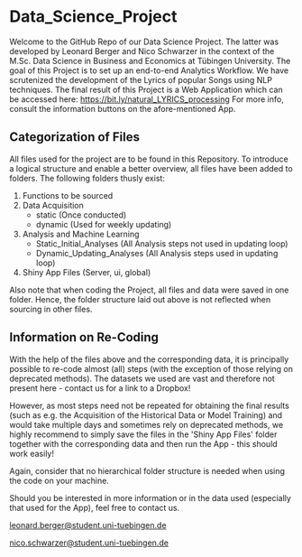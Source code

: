 # Data_Science_Project

Welcome to the GitHub Repo of our Data Science Project. 
The latter was developed by Leonard Berger and Nico Schwarzer in the context of the M.Sc. Data Science in Business and Economics at Tübingen University. The goal of this Project is to set up an end-to-end Analytics Workflow. We have scrutenized the development of the Lyrics of popular Songs using NLP techniques. The final result of this Project is a Web Application which can be accessed here: https://bit.ly/natural_LYRICS_processing
For more info, consult the information buttons on the afore-mentioned App.


## Categorization of Files

All files used for the project are to be found in this Repository. To introduce a logical structure and enable a better overview, all files have been added to folders. The following folders thusly exist:

1. Functions to be sourced 
2. Data Acquisition
   * static (Once conducted)
   * dynamic (Used for weekly updating)
3. Analysis and Machine Learning
   * Static_Initial_Analyses (All Analysis steps not used in updating loop)
   * Dynamic_Updating_Analyses (All Analysis steps used in updating loop)
4. Shiny App Files (Server, ui, global)

Also note that when coding the Project, all files and data were saved in one folder. Hence, the folder structure laid out above is not reflected when sourcing in other files.

## Information on Re-Coding

With the help of the files above and the corresponding data, it is principally possible to re-code almost (all) steps (with the exception of those relying on deprecated methods). The datasets we used are vast and therefore not present here - contact us for a link to a Dropbox!

However, as most steps need not be repeated for obtaining the final results (such as e.g. the Acquisition of the Historical Data or Model Training) and would take multiple days and sometimes rely on deprecated methods, we highly recommend to simply save the files in the 'Shiny App Files' folder together with the corresponding data and then run the App - this should work easily!

Again, consider that no hierarchical folder structure is needed when using the code on your machine. 

Should you be interested in more information or in the data used (especially that used for the App), feel free to contact us.

leonard.berger@student.uni-tuebingen.de 

nico.schwarzer@student.uni-tuebingen.de 




